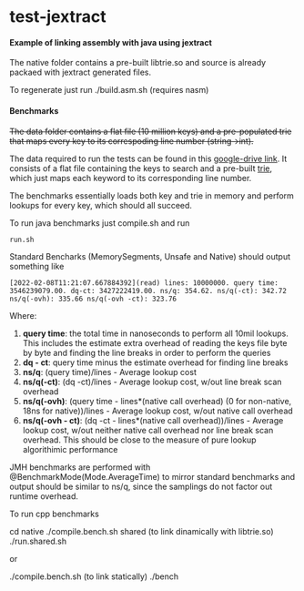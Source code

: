 # test-jextract

#### Example of linking assembly with java using jextract

The native folder contains a pre-built libtrie.so and source is already packaed with jextract generated files.

To regenerate just run ./build.asm.sh (requires nasm)

#### Benchmarks

~~The data folder contains a flat file (10 million keys) and a pre-populated trie that maps every key to its correspoding line number (string->int).~~

The data required to run the tests can be found in this [google-drive link](https://drive.google.com/drive/folders/1x-imW6MLZNdcJSolmG2B0B06OCYKLU8i). It consists of a flat file containing the keys to search and a pre-built [trie](https://github.com/cmuramoto/cedar-java), which just maps each keyword to its corresponding line number.

The benchmarks essentially loads both key and trie in memory and perform lookups for every key, which should all succeed.

To run java benchmarks just compile.sh and run

```
run.sh 
```

Standard Bencharks (MemorySegments, Unsafe and Native) should output something like

```
[2022-02-08T11:21:07.667884392](read) lines: 10000000. query time: 3546239079.00. dq-ct: 3427222419.00. ns/q: 354.62. ns/q(-ct): 342.72 ns/q(-ovh): 335.66 ns/q(-ovh -ct): 323.76
```

Where:

1. **query time**: the total time in nanoseconds to perform all 10mil lookups. This includes the estimate extra overhead of reading the keys file byte by byte and finding the line breaks in order to perform the queries
2. **dq - ct**: query time minus the estimate overhead for finding line breaks
3. **ns/q**: (query time)/lines - Average lookup cost
4. **ns/q(-ct)**: (dq -ct)/lines - Average lookup cost, w/out line break scan overhead
5. **ns/q(-ovh)**: (query time - lines*(native call overhead) (0 for non-native, 18ns for native))/lines - Average lookup cost, w/out native call overhead
6. **ns/q(-ovh - ct)**: (dq -ct - lines*(native call overhead))/lines - Average lookup cost, w/out neither native call overhead nor line break scan overhead. This should be close to the measure of pure lookup algorithimic performance

JMH benchmarks are performed with @BenchmarkMode(Mode.AverageTime) to mirror standard benchmarks and output should be similar to ns/q, since the samplings do not factor out runtime overhead.

To run cpp benchmarks

cd native
./compile.bench.sh shared (to link dinamically with libtrie.so)
./run.shared.sh

or

./compile.bench.sh (to link statically)
./bench
